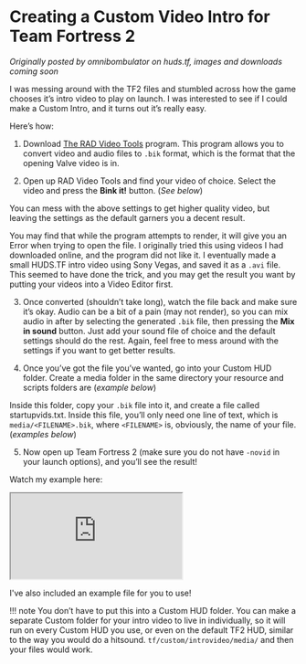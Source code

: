 # Creating a Custom Video Intro for Team Fortress 2

_Originally posted by omnibombulator on huds.tf, images and downloads coming soon_

I was messing around with the TF2 files and stumbled across how the game chooses it’s intro video to play on launch. I was interested to see if I could make a Custom Intro, and it turns out it’s really easy.

Here’s how:

1. Download [The RAD Video Tools](http://www.radgametools.com/bnkdown.htm) program. This program allows you to convert video and audio files to `.bik` format, which is the format that the opening Valve video is in.

2. Open up RAD Video Tools and find your video of choice. Select the video and press the **Bink it!** button. (_See below_)

You can mess with the above settings to get higher quality video, but leaving the settings as the default garners you a decent result.

You may find that while the program attempts to render, it will give you an Error when trying to open the file. I originally tried this using videos I had downloaded online, and the program did not like it. I eventually made a small HUDS.TF intro video using Sony Vegas, and saved it as a `.avi` file. This seemed to have done the trick, and you may get the result you want by putting your videos into a Video Editor first.

3. Once converted (shouldn’t take long), watch the file back and make sure it’s okay. Audio can be a bit of a pain (may not render), so you can mix audio in after by selecting the generated `.bik` file, then pressing the **Mix in sound** button. Just add your sound file of choice and the default settings should do the rest. Again, feel free to mess around with the settings if you want to get better results.

4. Once you’ve got the file you’ve wanted, go into your Custom HUD folder. Create a media folder in the same directory your resource and scripts folders are (_example below_)

Inside this folder, copy your `.bik` file into it, and create a file called startupvids.txt. Inside this file, you’ll only need one line of text, which is `media/<FILENAME>.bik`, where `<FILENAME>` is, obviously, the name of your file. (_examples below_)

5. Now open up Team Fortress 2 (make sure you do not have `-novid` in your launch options), and you’ll see the result!

Watch my example here:

<iframe src="https://youtube.com/embed/T95Ak8ENIEM" allowfullscreen></iframe>

I've also included an example file for you to use!

!!! note
    You don’t have to put this into a Custom HUD folder. You can make a separate Custom folder for your intro video to live in individually, so it will run on every Custom HUD you use, or even on the default TF2 HUD, similar to the way you would do a hitsound. `tf/custom/introvideo/media/` and then your files would work.
